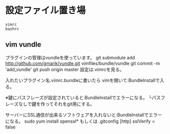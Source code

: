 # 設定ファイル置き場
    vimrc
    bashrc

## vim vundle
プラグインの管理はvundleを使っています。 
    git submodule add http://github.com/gmarik/vundle.git vimfiles/bundle/vundle
    git commit -m 'add_vundle'
    git push origin master
    設定は.vimrcを見る。

入れたいプラグイン名.vimrc.bundleに書いたら 
vimを開いて:BundleInstallで入る。

※鍵にパスフレーズが設定されていると:BundleInstallでエラーになる。 
└パスフレーズなしで鍵を作ってそれをgit用にする。

サーバーにSSL通信が出来るソフトウェアを入れないと:BundleInstallでエラーになる。
    sudo yum install openssl*
    もしくは
    .gitconfig
    [http]
        sslVerify = false


